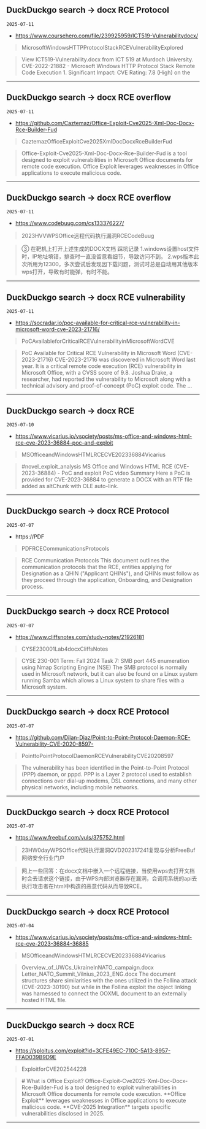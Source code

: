 ## DuckDuckgo search -> docx RCE Protocol
`2025-07-11`

* https://www.coursehero.com/file/239925959/ICT519-Vulnerabilitydocx/

<blockquote>
 MicrosoftWindowsHTTPProtocolStackRCEVulnerabilityExplored
</blockquote>
<blockquote>
View ICT519-Vulnerability.docx from ICT 519 at Murdoch University. CVE-2022-21882 - Microsoft Windows HTTP Protocol Stack Remote Code Execution 1. Significant Impact: CVE Rating: 7.8 (High) on the
</blockquote>

---

## DuckDuckgo search -> docx RCE overflow
`2025-07-11`

* https://github.com/Caztemaz/Office-Exploit-Cve2025-Xml-Doc-Docx-Rce-Builder-Fud

<blockquote>
 CaztemazOfficeExploitCve2025XmlDocDocxRceBuilderFud
</blockquote>
<blockquote>
Office-Exploit-Cve2025-Xml-Doc-Docx-Rce-Builder-Fud is a tool designed to exploit vulnerabilities in Microsoft Office documents for remote code execution. Office Exploit leverages weaknesses in Office applications to execute malicious code.
</blockquote>

---

## DuckDuckgo search -> docx RCE overflow
`2025-07-11`

* https://www.codebuug.com/cs133376227/

<blockquote>
 2023HVVWPSOffice远程代码执行漏洞RCECodeBuug
</blockquote>
<blockquote>
③ 在靶机上打开上述生成的DOCX文档 踩坑记录 1.windows设置host文件时，IP地址填错，排查时一直没留意看细节，导致访问不到。 2.wps版本此次所用为12300，多次尝试后发现因下载问题，测试时总是自动用其他版本wps打开，导致有时能弹，有时不能。
</blockquote>

---

## DuckDuckgo search -> docx RCE vulnerability
`2025-07-11`

* https://socradar.io/poc-available-for-critical-rce-vulnerability-in-microsoft-word-cve-2023-21716/

<blockquote>
 PoCAvailableforCriticalRCEVulnerabilityinMicrosoftWordCVE
</blockquote>
<blockquote>
PoC Available for Critical RCE Vulnerability in Microsoft Word (CVE-2023-21716) CVE-2023-21716 was discovered in Microsoft Word last year. It is a critical remote code execution (RCE) vulnerability in Microsoft Office, with a CVSS score of 9.8. Joshua Drake, a researcher, had reported the vulnerability to Microsoft along with a technical advisory and proof-of-concept (PoC) exploit code. The ...
</blockquote>

---

## DuckDuckgo search -> docx RCE
`2025-07-10`

* https://www.vicarius.io/vsociety/posts/ms-office-and-windows-html-rce-cve-2023-36884-poc-and-exploit

<blockquote>
 MSOfficeandWindowsHTMLRCECVE202336884Vicarius
</blockquote>
<blockquote>
&#35;novel_exploit_analysis MS Office and Windows HTML RCE (CVE-2023-36884) - PoC and exploit PoC video Summary Here a PoC is provided for CVE-2023-36884 to generate a DOCX with an RTF file added as altChunk with OLE auto-link.
</blockquote>

---

## DuckDuckgo search -> docx RCE Protocol
`2025-07-07`

* https://PDF

<blockquote>
 PDFRCECommunicationsProtocols
</blockquote>
<blockquote>
RCE Communication Protocols This document outlines the communication protocols that the RCE, entities applying for Designation as a QHIN (&quot;Applicant QHINs&quot;), and QHINs must follow as they proceed through the application, Onboarding, and Designation process.
</blockquote>

---

## DuckDuckgo search -> docx RCE Protocol
`2025-07-07`

* https://www.cliffsnotes.com/study-notes/21926181

<blockquote>
 CYSE230001Lab4docxCliffsNotes
</blockquote>
<blockquote>
CYSE 230-001 Term: Fall 2024 Task 7: SMB port 445 enumeration using Nmap Scripting Engine (NSE) The SMB protocol is normally used in Microsoft network, but it can also be found on a Linux system running Samba which allows a Linux system to share files with a Microsoft system.
</blockquote>

---

## DuckDuckgo search -> docx RCE Protocol
`2025-07-07`

* https://github.com/Dilan-Diaz/Point-to-Point-Protocol-Daemon-RCE-Vulnerability-CVE-2020-8597-

<blockquote>
 PointtoPointProtocolDaemonRCEVulnerabilityCVE20208597
</blockquote>
<blockquote>
The vulnerability has been identified in the Point-to-Point Protocol (PPP) daemon, or pppd. PPP is a Layer 2 protocol used to establish connections over dial-up modems, DSL connections, and many other physical networks, including mobile networks.
</blockquote>

---

## DuckDuckgo search -> docx RCE Protocol
`2025-07-07`

* https://www.freebuf.com/vuls/375752.html

<blockquote>
 23HW0dayWPSOffice代码执行漏洞QVD202317241复现与分析FreeBuf网络安全行业门户
</blockquote>
<blockquote>
网上一些回答：在docx文档中嵌入一个远程链接，当使用wps去打开文档时会去请求这个链接，由于WPS内部浏览器存在漏洞，会调用系统的api去执行攻击者在html中构造的恶意代码从而导致RCE。
</blockquote>

---

## DuckDuckgo search -> docx RCE Protocol
`2025-07-04`

* https://www.vicarius.io/vsociety/posts/ms-office-and-windows-html-rce-cve-2023-36884-36885

<blockquote>
 MSOfficeandWindowsHTMLRCECVE202336884Vicarius
</blockquote>
<blockquote>
Overview_of_UWCs_UkraineInNATO_campaign.docx Letter_NATO_Summit_Vilnius_2023_ENG.docx The document structures share similarities with the ones utilized in the Follina attack (CVE-2023-30190) but while in the Follina exploit the object linking was harnessed to connect the OOXML document to an externally hosted HTML file.
</blockquote>

---

## DuckDuckgo search -> docx RCE
`2025-07-01`

* https://sploitus.com/exploit?id=3CFE49EC-710C-5A13-8957-FFAD039B9D9E

<blockquote>
 ExploitforCVE202544228
</blockquote>
<blockquote>
&#35; What is Office Exploit? Office-Exploit-Cve2025-Xml-Doc-Docx-Rce-Builder-Fud is a tool designed to exploit vulnerabilities in Microsoft Office documents for remote code execution. **Office Exploit** leverages weaknesses in Office applications to execute malicious code. **CVE-2025 Integration** targets specific vulnerabilities disclosed in 2025.
</blockquote>

---

